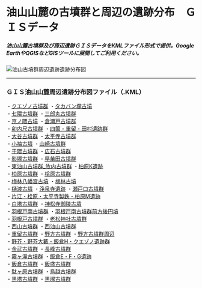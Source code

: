 # 油山山麓の古墳群と周辺の遺跡分布　ＧＩＳデータ
##### 油山山麓古墳群及び周辺遺跡ＧＩＳデータをKMLファイル形式で提供。Google EarthやQGISなどGISツールに展開してご利用ください。
![油山古墳群周辺遺跡遺跡分布図](https://github.com/tateana1978/GISaburayama/assets/146042477/1cb38ac9-d194-4f26-838e-8e3c838a7c85)

___
### ＧＩＳ油山山麓周辺遺跡分布図ファイル（.KML）
・[クエゾノ古墳群](クエゾノ古墳群.kml)
・[タカバン塚古墳](タカバン塚古墳.kml)
</br>
・[七隈古墳群](七隈古墳群.kml)
・[三郎丸古墳群](三郎丸古墳群.kml)
</br>
・[京ノ隈古墳](京ノ隈古墳.kml)
・[倉瀬戸古墳群](倉瀬戸古墳群.kml)
</br>
・[卯内尺古墳群](卯内尺古墳群.kml)
・[四箇・重留・田村遺跡群](四箇・重留・田村遺跡群.kml)
</br>
・[大谷古墳群](大谷古墳群.kml)
・[太平寺古墳群](太平寺古墳群.kml)
</br>
・[小袖古墳](小袖古墳.kml)
・[山崎古墳群](山崎古墳群.kml)
</br>
・[干隈古墳群](干隈古墳群.kml)
・[広石古墳群](広石古墳群.kml)
</br>
・[影塚古墳群](影塚古墳群.kml)
・[早苗田古墳群](早苗田古墳群.kml)
</br>
・[東油山古墳群_牧内古墳群](東油山古墳群_牧内古墳群.kml)
・[柏原K遺跡](柏原K遺跡.kml)
</br>
・[柏原古墳群](柏原古墳群.kml)
・[桧原古墳群](桧原古墳群.kml)
</br>
・[梅林八幡宮古墳](梅林八幡宮古墳.kml)
・[梅林古墳](梅林古墳.kml)
</br>
・[樋渡古墳](樋渡古墳.kml)
・[浄泉寺遺跡](浄泉寺遺跡.kml)
・[瀬戸口古墳群](瀬戸口古墳群.kml)
</br>
・[片江・桧原・太平寺製鉄・柏原M遺跡](片江・桧原・太平寺製鉄・柏原M遺跡.kml)
</br>
・[白塔古墳群](白塔古墳群.kml)
・[神松寺御陵古墳](神松寺御陵古墳.kml)
</br>
・[羽根戸南古墳群](羽根戸南古墳群.kml)
・[羽根戸南古墳群前方後円墳](羽根戸南古墳群前方後円墳.kml)
</br>
・[羽根戸古墳群](羽根戸古墳群.kml)
・[老松神社古墳群](老松神社古墳群.kml)
</br>
・[西山古墳群](西山古墳群.kml)
・[西油山古墳群](西油山古墳群.kml)
</br>
・[重留古墳群](重留古墳群.kml)
・[野方古墳群](野方古墳群.kml)
・[野方古墳群周辺](野方古墳群周辺.kml)
</br>
・[野芥・野芥大藪・飯倉H・クエゾノ遺跡群](野芥・野芥大藪・飯倉H・クエゾノ遺跡群.kml)
</br>
・[金武古墳群](金武古墳群.kml)
・[長峰古墳群](長峰古墳群.kml)
</br>
・[霧ヶ滝古墳群](霧ヶ滝古墳群.kml)
・[飯倉E・F・G遺跡](飯倉E・F・G遺跡.kml)
</br>
・[飯倉古墳群](飯倉古墳群.kml)
・[飯盛古墳群](飯盛古墳群.kml)
</br>
・[駄ヶ原古墳群](駄ヶ原古墳群.kml)
・[鳥越古墳群](鳥越古墳群.kml)
</br>
・[黒塔古墳群](黒塔古墳群.kml)
・[黒塚古墳群](黒塚古墳群.kml)
